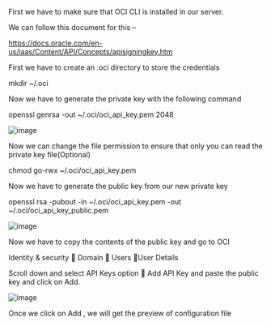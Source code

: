 First we have to make sure that OCI CLI is installed in our server.

We can follow this document for this –

https://docs.oracle.com/en-us/iaas/Content/API/Concepts/apisigningkey.htm

First we have to create an .oci directory to store the credentials

mkdir ~/.oci

Now we have to generate the private key with the following command

openssl genrsa -out ~/.oci/oci_api_key.pem 2048

![image](https://github.com/user-attachments/assets/bd2b7209-7612-46ae-9a61-d090730ead58)

Now we can change the file permission to ensure that only you can read the private key file(Optional)

chmod go-rwx ~/.oci/oci_api_key.pem

Now we have to generate the public key from our new private key

openssl rsa -pubout -in ~/.oci/oci_api_key.pem -out ~/.oci/oci_api_key_public.pem

![image](https://github.com/user-attachments/assets/c1483784-99f1-4ed9-a7da-2893df6a6034)

Now we have to copy the contents of the public key and go to OCI

Identity & security  Domain  Users User Details

Scroll down and select API Keys option  Add API Key and paste the public key and click on Add.

![image](https://github.com/user-attachments/assets/5294650b-2fcd-41e0-8002-83ca709343c2)

Once we click on Add , we will get the preview of configuration file



